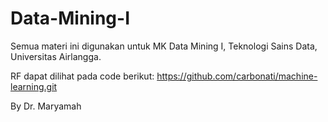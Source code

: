 # Data-Mining-I

Semua materi ini digunakan untuk MK Data Mining I, Teknologi Sains Data, Universitas Airlangga.

RF dapat dilihat pada code berikut: https://github.com/carbonati/machine-learning.git

By
Dr. Maryamah
